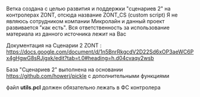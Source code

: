 Ветка создана с целью развития и поддержки "сценариев 2" на контролерах ZONT, отсюда название ZONT_CS (custom script)
Я не являюсь сотрудником компании Микролайн и данный проект развивается "как есть". 
Вся ответственность за использование материала из данного источника лежит на Вас

Документация на Сценарии 2 ZONT : https://docs.google.com/document/d/1n5BnrRkgcdV2D22Sd6xOP3aeWC6Px4gHgwG8sRJjgxk/edit?tab=t.0#heading=h.d04cvaqy2wsb

База "Сценариев 2" выполнена на основании https://github.com/howerj/pickle с дополнительными функциями

файл **utils.pcl** должен обязательно лежать в ФС контролера
